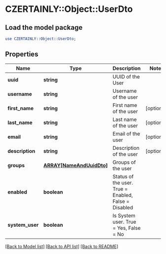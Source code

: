 # CZERTAINLY::Object::UserDto

## Load the model package
```perl
use CZERTAINLY::Object::UserDto;
```

## Properties
Name | Type | Description | Notes
------------ | ------------- | ------------- | -------------
**uuid** | **string** | UUID of the User | 
**username** | **string** | Username of the user | 
**first_name** | **string** | First name of the user | [optional] 
**last_name** | **string** | Last name of the user | [optional] 
**email** | **string** | Email of the user | [optional] 
**description** | **string** | Description of the user | [optional] 
**groups** | [**ARRAY[NameAndUuidDto]**](NameAndUuidDto.md) | Groups of the user | 
**enabled** | **boolean** | Status of the user. True &#x3D; Enabled, False &#x3D; Disabled | 
**system_user** | **boolean** | Is System user. True &#x3D; Yes, False &#x3D; No | 

[[Back to Model list]](../README.md#documentation-for-models) [[Back to API list]](../README.md#documentation-for-api-endpoints) [[Back to README]](../README.md)



